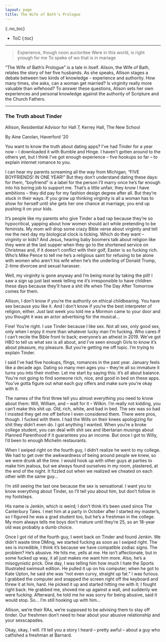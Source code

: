 ```yaml
---
layout: page
title: The Wife of Bath's Prologue
---
```


{:.no_toc}

* ToC
{:toc}

---
> Experience, though noon auctoritee
> Were in this world, is right ynough for me
> To speke of wo that is in mariage

“The Wife of Bath’s Prologue” is a tale in itself. Alison, the Wife of Bath, relates the story of her five husbands. As she speaks, Allison stages a debate between two kinds of knowledge - experience and authority. How many times, she asks, can a woman get married? Is virginity really more valuable than wifehood? To answer these questions, Alison sets her own experiences and personal knowledge against the authority of Scripture and the Church Fathers. 

---

### The Truth about Tinder
Allison, Residential Advisor for Hall 7, Kerrey Hall, The New School  

By Aine Carolan, Haverford ‘20

You want to know the truth about dating apps? I’ve had Tinder for a year now – I downloaded it with Bumble and Hinge. I haven’t gotten around to the others yet, but I think I’ve got enough experience – five hookups so far – to explain internet romance to you. 

I can hear my parents screaming all the way from Michigan, “FIVE BOYFRIENDS! IN ONE YEAR!” But they don’t understand dating these days: for them, “boyfriend” is a label for the person I’ll marry once he’s far enough into his boring job to support me. That’s a little unfair, they know I have ambitions – they did pay for my fashion design degree after all. But they’re stuck in their ways. If you grow up thinking virginity is all a woman has to show for herself until she gets her one chance at marriage, you end up pushing it on your kids. 

It’s people like my parents who give Tinder a bad rap because they’re so hypocritical, yapping about how women should act while pretending to be feminists. My mom will drop some crazy Bible verse about virginity and tell me the next day my biological clock is ticking. Which do they want – virginity or kids? And Jesus, hearing baby boomers talk about religion like they were at the last supper when they go to the shortened service on Christmas and, if it doesn’t conflict with their golf, Easter is so fucking rich. Who’s Mike Pence to tell me he’s a religious saint for refusing to be alone with women who aren’t his wife when he’s the underling of Donald Trump, 2-time divorcee and sexual harasser. 

Well, my virginity is gone anyway and I’m being moral by taking the pill! I saw a sign up just last week telling me it’s irresponsible to have children these days because they’ll have a shit life when The Day After Tomorrow comes for them. 

Allison, I don’t know if you’re the authority on ethical childbearing. You have sex because you like it. And I don’t know if you’re the best interpreter of religion, either. Just last week you told me a Mormon came to your door and you thought it was an actor advertising for the musical…

Fine! You’re right. I use Tinder because I like sex. Not all sex, only good sex, only when I enjoy it more than whatever lucky man I’m fucking. Who cares if I can’t recite the Bible front to back; everyone’s an atheist in 2019. We’ve got HBO to tell us what sex is all about, and I’ve seen enough Girls to know it’s about pleasure, my pleasure. But you’re getting me off topic. I’m trying to explain Tinder. 

I said I’ve had five hookups, flings, romances in the past year. January feels like a decade ago. Dating so many men ages you – they’re all so immature it turns you into their mother. Let me start by saying this: it’s all about balance. You’re not going to find someone rich, nice, and good in bed on these apps. You’ve gotta figure out what each guy offers and make sure you’re okay with it. 

The names of the first three tell you almost everything you need to know about them: Will, William, and – wait for it – Wilkin. I’m really not kidding, you can’t make this shit up. Old, rich, white, and bad in bed. The sex was so bad I insisted they get me off before I even considered them. There were pros, though. I fucked with them. I had the Wills on their knees apologizing for shit they didn’t even do. I got anything I wanted. When you’re a broke college student, you can deal with shit sex and libertarian musings about Planned Parenthood if it guarantees you an income. But once I got to Willy, I’d been to enough Michelin restaurants.

When I swiped right on the fourth guy, I didn’t realize he went to my college. We had to get over the awkwardness of being around people we knew, so we were drunk all the time. I would hook up with other guys at parties to make him jealous, but we always found ourselves in my room, plastered, at the end of the night. It fizzled out when we realized we cheated on each other with the same guy…

I’m still seeing the last one because the sex is sensational. I want you to know everything about Tinder, so I’ll tell you about him, but don’t follow in my footsteps. 

His name is Jenkin, which is weird; I don’t think it’s been used since The Canterbury Tales. I met him at a party in October after I started my master’s, so I figured he was a grad student too, but he’s a freshman in the college. My mom always tells me boys don’t mature until they’re 25, so an 18-year old was probably a dumb choice. 

Once I got rid of the fourth guy, I went back on Tinder and found Jenkin. We didn’t waste time DMing, we started fucking as soon as I swiped right. The sex is incredible, I think it’s because we have compatible zodiac signs. The problem? He’s abusive. He hits me, yells at me. He isn’t affectionate, but in some fucked up way, it all just makes me want him more. Also, he’s a misogynistic prick. One day, I was telling him how much I hate the Sports Illustrated swimsuit edition. He pulled it up on his computer; when he got to Kate Upton, he said she was “not even curvy, straight up fat.” I was furious. I grabbed the computer and snapped the screen right off the keyboard and threw it at him, hard. He picked it up and started hitting me with it; I fought right back. He grabbed me, shoved me up against a wall, and suddenly we were fucking. Afterward, he told me he was sorry for being abusive, said it would stop. So… I’m still hooking up with him…

Allison, we’re their RAs, we’re supposed to be advising them to stay off tinder. Our freshmen don’t need to hear about your abusive relationship and your sexscapades. 

Okay, okay, I will. I’ll tell you a story I heard – pretty awful – about a guy who catfished a freshman at Barnard.
